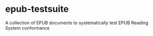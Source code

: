 epub-testsuite
==============

A collection of EPUB documents to systematically test EPUB Reading System conformance
